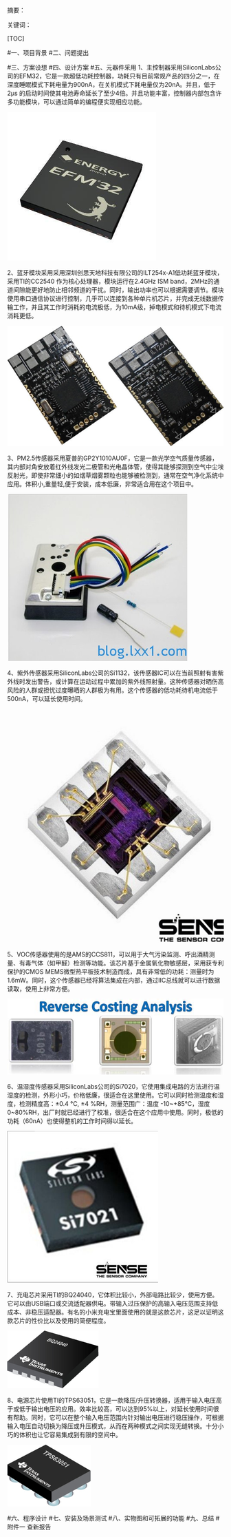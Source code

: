 摘要：

关键词：

[TOC]

#一、项目背景
#二、问题提出

#三、方案设想
#四、设计方案
#五、元器件采用
1、主控制器采用SiliconLabs公司的EFM32，它是一款超低功耗控制器，功耗只有目前常规产品的四分之一，在深度睡眠模式下耗电量为900nA，在关机模式下耗电量仅为20nA。并且，低于2μs 的启动时间使其电池寿命延长了至少4倍。并且功能丰富，控制器内部包含许多功能模块，可以通过简单的编程便实现相应功能。

![](./pic/MCU.jpg)

2、蓝牙模块采用采用深圳创思天地科技有限公司的ILT254x-A1低功耗蓝牙模块，采用TI的CC2540 作为核心处理器，模块运行在2.4GHz ISM band，2MHz的通道间隙能更好地防止相邻频道的干扰。同时，输出功率也可以根据需要调节。模块使用串口通信协议进行控制，几乎可以连接到各种单片机芯片，并完成无线数据传输工作，并且其工作时消耗的电流极低，为10mA级，掉电模式和待机模式下电流消耗更低。

![](./pic/BLEmodle.jpg)

3、PM2.5传感器采用夏普的GP2Y1010AU0F，它是一款光学空气质量传感器，其内部对角安放着红外线发光二极管和光电晶体管，使得其能够探测到空气中尘埃反射光，即使非常细小的如烟草烟雾颗粒也能够被检测到，通常在空气净化系统中应用。体积小,重量轻,便于安装，成本低廉，非常适合用在这个项目中。

![](./pic/PM2.5sensor.jpg)

4、紫外传感器采用SiliconLabs公司的Si1132，该传感器IC可以在当前照射有害紫外线时发出警告，或计算在运动过程中累加的紫外线照射量。这种传感器对晒伤高风险的人群或担忧过度曝晒的人群极为有用。这个传感器的低功耗待机电流低于500nA，可以延长使用时间。

![](./pic/UVsensor.jpg)

5、VOC传感器使用的是AMS的CCS811，可以用于大气污染监测、呼出酒精测量、有毒气体（如甲醛）检测等功能。该芯片基于金属氧化物敏感层，采用获专利保护的CMOS MEMS微型热平板技术制造而成，具有非常低的功耗：测量时为1.6mW。同时，这个传感器已经将算法集成在内部，通过IIC总线就可以进行数据读取，使用上非常方便。

![](./pic/VOCsensor.jpg)

6、温湿度传感器采用SiliconLabs公司的Si7020，它使用集成电路的方法进行温湿度的检测，外形小巧，价格低廉，很适合在这里使用。它可以同时检测温度和湿度，检测精度高：±0.4 °C, ±4 %RH，测量范围广：温度
-10~+85°C，湿度 0~80%RH，出厂时就已经进行了校准，很适合在这个应用中使用。同时，极低的功耗（60nA）也使得整机的工作时间得以延长。

![](./pic/TEMPsensor.jpg)

7、充电芯片采用TI的BQ24040，它体积比较小，外部电路比较少，使用方便。它可以由USB端口或交流适配器供电。带输入过压保护的高输入电压范围支持低成本、非稳压适配器。有名的小米充电宝里面使用的就是这款芯片，这足以证明这款芯片的性价比以及使用的简便程度。

![](./pic/Charger.jpg)

8、电源芯片使用TI的TPS63051，它是一款降压/升压转换器，适用于输入电压高于或低于输出电压的应用。效率比较高，可以达到95%以上，对延长使用时间很有帮助。同时，它可以在整个输入电压范围内针对输出电压进行稳压操作，可根据输入电压自动切换为降压或升压模式，从而在两种模式之间实现无缝转换。十分小巧的体积也让它容易集成到有限的空间中。

![](./pic/Power.jpg)

#六、程序设计
#七、安装及场景测试
#八、实物图和可拓展的功能
#九、总结
#附件一 查新报告